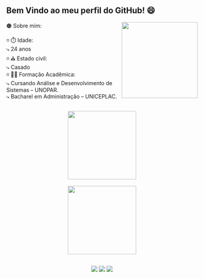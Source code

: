 ## Bem Vindo ao meu perfil do GitHub! 😄
<img align="right" width="200em" height="200em" src="https://cdn.discordapp.com/attachments/827722824533671946/957625643267411968/imagem-Thiago.jpeg"/>
🟤 Sobre mim:

◽ ⏱️ Idade: <br>
  ⤷ 24 anos <br>
◽ ⛪ Estado civil: <br>
  ⤷ Casado <br>
◽ 👨‍🎓 Formação Acadêmica: <br>
  ⤷ Cursando Análise e Desenvolvimento de Sistemas – UNOPAR. <br>
  ⤷ Bacharel em Administração – UNICEPLAC.

##

<div align="center">
  <a href="https://github.com/IThiagoI">
  <img height="180em" src="https://github-readme-stats.vercel.app/api?username=IThiagoI&show_icons=true&theme=highcontrast&include_all_commits=true&count_private=true"/> <br>
<br>
  <img height="180em" src="https://github-readme-stats.vercel.app/api/top-langs/?username=IThiagoI&layout=compact&langs_count=7&theme=highcontrast"/>
</div>

##

<div align="center">
<a href="https://www.linkedin.com/in/thiagocampospaula/" target="_blank"><img src="https://img.shields.io/badge/LinkedIn-0077B5?style=for-the-badge&logo=linkedin&logoColor=white" target="_blank"></a>
<a href="https://www.instagram.com/thiago_camposp/" target="_blank"><img src="https://img.shields.io/badge/Instagram-E4405F?style=for-the-badge&logo=instagram&logoColor=white" target="_blank"></a>
<a href="https://api.whatsapp.com/send/?phone=5561983551546&text&app_absent=0" target="_blank"><img src="https://img.shields.io/badge/WhatsApp-25D366?style=for-the-badge&logo=whatsapp&logoColor=white" target="_blank"></a>
</div>
